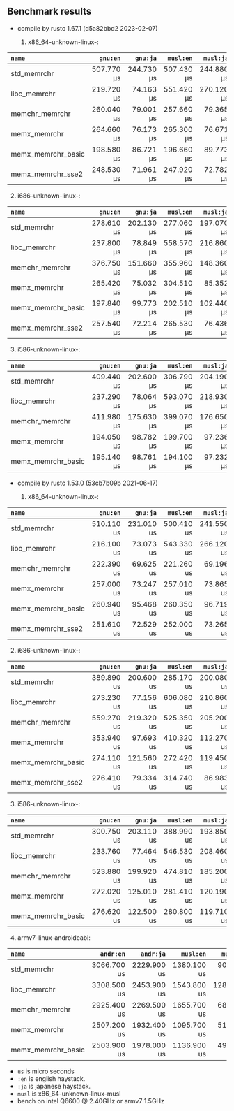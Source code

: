 ## Benchmark results

- compile by rustc 1.67.1 (d5a82bbd2 2023-02-07)

  1. x86_64-unknown-linux-:

|         `name`          |  `gnu:en`   |  `gnu:ja`   |  `musl:en`  |  `musl:ja`  |
|:------------------------|------------:|------------:|------------:|------------:|
| std_memrchr             |  507.770 µs |  244.730 µs |  507.430 µs |  244.880 µs |
| libc_memrchr            |  219.720 µs |   74.163 µs |  551.420 µs |  270.120 µs |
| memchr_memrchr          |  260.040 µs |   79.001 µs |  257.660 µs |   79.365 µs |
| memx_memrchr            |  264.660 µs |   76.173 µs |  265.300 µs |   76.671 µs |
| memx_memrchr_basic      |  198.580 µs |   86.721 µs |  196.660 µs |   89.773 µs |
| memx_memrchr_sse2       |  248.530 µs |   71.961 µs |  247.920 µs |   72.782 µs |

  2. i686-unknown-linux-:

|         `name`          |  `gnu:en`   |  `gnu:ja`   |  `musl:en`  |  `musl:ja`  |
|:------------------------|------------:|------------:|------------:|------------:|
| std_memrchr             |  278.610 µs |  202.130 µs |  277.060 µs |  197.070 µs |
| libc_memrchr            |  237.800 µs |   78.849 µs |  558.570 µs |  216.860 µs |
| memchr_memrchr          |  376.750 µs |  151.660 µs |  355.960 µs |  148.360 µs |
| memx_memrchr            |  265.420 µs |   75.032 µs |  304.510 µs |   85.352 µs |
| memx_memrchr_basic      |  197.840 µs |   99.773 µs |  202.510 µs |  102.440 µs |
| memx_memrchr_sse2       |  257.540 µs |   72.214 µs |  265.530 µs |   76.436 µs |

  3. i586-unknown-linux-:

|         `name`          |  `gnu:en`   |  `gnu:ja`   |  `musl:en`  |  `musl:ja`  |
|:------------------------|------------:|------------:|------------:|------------:|
| std_memrchr             |  409.440 µs |  202.600 µs |  306.790 µs |  204.190 µs |
| libc_memrchr            |  237.290 µs |   78.064 µs |  593.070 µs |  218.930 µs |
| memchr_memrchr          |  411.980 µs |  175.630 µs |  399.070 µs |  176.650 µs |
| memx_memrchr            |  194.050 µs |   98.782 µs |  199.700 µs |   97.236 µs |
| memx_memrchr_basic      |  195.140 µs |   98.761 µs |  194.100 µs |   97.232 µs |


- compile by rustc 1.53.0 (53cb7b09b 2021-06-17)

  1. x86_64-unknown-linux-:

|         `name`          |  `gnu:en`   |  `gnu:ja`   |  `musl:en`  |  `musl:ja`  |
|:------------------------|------------:|------------:|------------:|------------:|
| std_memrchr             |  510.110 us |  231.010 us |  500.410 us |  241.550 us |
| libc_memrchr            |  216.100 us |   73.073 us |  543.330 us |  266.120 us |
| memchr_memrchr          |  222.390 us |   69.625 us |  221.260 us |   69.196 us |
| memx_memrchr            |  257.000 us |   73.247 us |  257.010 us |   73.865 us |
| memx_memrchr_basic      |  260.940 us |   95.468 us |  260.350 us |   96.719 us |
| memx_memrchr_sse2       |  251.610 us |   72.529 us |  252.000 us |   73.265 us |

  2. i686-unknown-linux-:

|         `name`          |  `gnu:en`   |  `gnu:ja`   |  `musl:en`  |  `musl:ja`  |
|:------------------------|------------:|------------:|------------:|------------:|
| std_memrchr             |  389.890 us |  200.600 us |  285.170 us |  200.080 us |
| libc_memrchr            |  273.230 us |   77.156 us |  606.080 us |  210.860 us |
| memchr_memrchr          |  559.270 us |  219.320 us |  525.350 us |  205.200 us |
| memx_memrchr            |  353.940 us |   97.693 us |  410.320 us |  112.270 us |
| memx_memrchr_basic      |  274.110 us |  121.560 us |  272.420 us |  119.450 us |
| memx_memrchr_sse2       |  276.410 us |   79.334 us |  314.740 us |   86.983 us |

  3. i586-unknown-linux-:

|         `name`          |  `gnu:en`   |  `gnu:ja`   |  `musl:en`  |  `musl:ja`  |
|:------------------------|------------:|------------:|------------:|------------:|
| std_memrchr             |  300.750 us |  203.110 us |  388.990 us |  193.850 us |
| libc_memrchr            |  233.760 us |   77.464 us |  546.530 us |  208.460 us |
| memchr_memrchr          |  523.880 us |  199.920 us |  474.810 us |  185.200 us |
| memx_memrchr            |  272.020 us |  125.010 us |  281.410 us |  120.190 us |
| memx_memrchr_basic      |  276.620 us |  122.500 us |  280.800 us |  119.710 us |

  4. armv7-linux-androideabi:

|         `name`          |  `andr:en`  |  `andr:ja`  |  `musl:en`  |  `musl:ja`  |
|:------------------------|------------:|------------:|------------:|------------:|
| std_memrchr             | 3066.700 us | 2229.900 us | 1380.100 us |  905.320 us |
| libc_memrchr            | 3308.500 us | 2453.900 us | 1543.800 us | 1285.000 us |
| memchr_memrchr          | 2925.400 us | 2269.500 us | 1655.700 us |  687.610 us |
| memx_memrchr            | 2507.200 us | 1932.400 us | 1095.700 us |  516.470 us |
| memx_memrchr_basic      | 2503.900 us | 1978.000 us | 1136.900 us |  496.970 us |

- `us` is micro seconds
- `:en` is english haystack.
- `:ja` is japanese haystack.
- `musl` is x86_64-unknown-linux-musl
- bench on intel Q6600 @ 2.40GHz or armv7 1.5GHz
